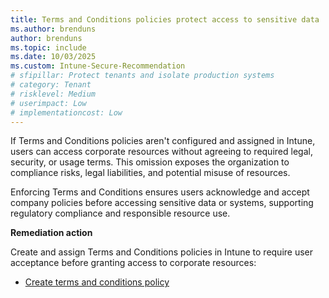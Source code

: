 ```yaml
---
title: Terms and Conditions policies protect access to sensitive data
ms.author: brenduns
author: brenduns
ms.topic: include
ms.date: 10/03/2025
ms.custom: Intune-Secure-Recommendation
# sfipillar: Protect tenants and isolate production systems
# category: Tenant
# risklevel: Medium
# userimpact: Low
# implementationcost: Low
---
```

If Terms and Conditions policies aren't configured and assigned in Intune, users can access corporate resources without agreeing to required legal, security, or usage terms. This omission exposes the organization to compliance risks, legal liabilities, and potential misuse of resources.

Enforcing Terms and Conditions ensures users acknowledge and accept company policies before accessing sensitive data or systems, supporting regulatory compliance and responsible resource use.

**Remediation action**

Create and assign Terms and Conditions policies in Intune to require user acceptance before granting access to corporate resources:  
- [Create terms and conditions policy](/intune/intune-service/enrollment/terms-and-conditions-create)